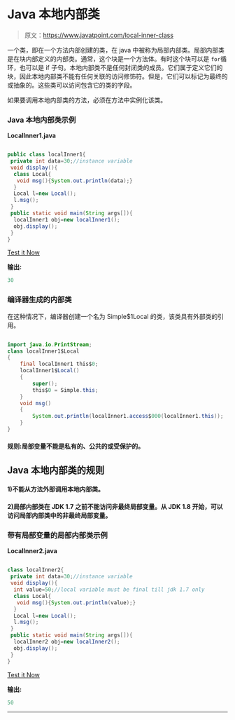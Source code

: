 # Java 本地内部类

> 原文：<https://www.javatpoint.com/local-inner-class>

一个类，即在一个方法内部创建的类，在 java 中被称为局部内部类。局部内部类是在块内部定义的内部类。通常，这个块是一个方法体。有时这个块可以是 `for`循环，也可以是 if 子句。本地内部类不是任何封闭类的成员。它们属于定义它们的块，因此本地内部类不能有任何关联的访问修饰符。但是，它们可以标记为最终的或抽象的。这些类可以访问包含它的类的字段。

如果要调用本地内部类的方法，必须在方法中实例化该类。

### Java 本地内部类示例

**LocalInner1.java**

```java

public class localInner1{
 private int data=30;//instance variable
 void display(){
  class Local{
   void msg(){System.out.println(data);}
  }
  Local l=new Local();
  l.msg();
 }
 public static void main(String args[]){
  localInner1 obj=new localInner1();
  obj.display();
 }
}

```

[Test it Now](https://www.javatpoint.com/opr/test.jsp?filename=localInner1)

**输出:**

```java
30

```

### 编译器生成的内部类

在这种情况下，编译器创建一个名为 Simple$1Local 的类，该类具有外部类的引用。

```java

import java.io.PrintStream;
class localInner1$Local
{
    final localInner1 this$0;
    localInner1$Local()
    {   
        super();
        this$0 = Simple.this;
    }
    void msg()
    {
        System.out.println(localInner1.access$000(localInner1.this));
    }
}

```

#### 规则:局部变量不能是私有的、公共的或受保护的。

## Java 本地内部类的规则

#### 1)不能从方法外部调用本地内部类。

#### 2)局部内部类在 JDK 1.7 之前不能访问非最终局部变量。从 JDK 1.8 开始，可以访问局部内部类中的非最终局部变量。

### 带有局部变量的局部内部类示例

**LocalInner2.java**

```java

class localInner2{
 private int data=30;//instance variable
 void display(){
  int value=50;//local variable must be final till jdk 1.7 only
  class Local{
   void msg(){System.out.println(value);}
  }
  Local l=new Local();
  l.msg();
 }
 public static void main(String args[]){
  localInner2 obj=new localInner2();
  obj.display();
 }
}

```

[Test it Now](https://www.javatpoint.com/opr/test.jsp?filename=localInner2)

**输出:**

```java
50

```

* * *